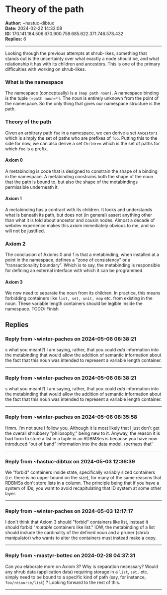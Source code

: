# Theory of the path

**Author:** ~hastuc-dibtux  
**Date:** 2024-02-22 14:32:08  
**ID:** 170.141.184.506.670.900.759.685.622.371.746.578.432  
**Replies:** 6  

---

Looking through the previous attempts at shrub-likes, something that stands out is the uncertainty over what exactly a node should be, and what relationship it has with its children and ancestors. This is one of the primary difficulties with working on shrub-likes. 


### What is the namespace

The namespace (conceptually) is a `(map path noun)`. A namespace binding is the tuple `[=path noun=*]`. The noun is entirely unknown from the point of the namespace. So the only thing that gives our namespace structure is the path.


### Theory of the path

Given an arbitrary path `foo` in a namespace, we can derive a set `Ancestors` which is simply the set of paths who are prefixes of `foo`. Putting this to the side for now, we can also derive a set `Children` which is the set of paths for which `foo` is a prefix. 


#### Axiom 0

A metabinding is code that is designed to constrain the shape of a binding in the namespace. A metabinding constrains both the shape of the noun that the path is bound to, but also the shape of the metabindings permissible underneath it.


#### Axiom 1

A metabinding has a contract with its children. It looks and understands what is beneath its path, but does not (in general) assert anything other than what it is told about ancestor and cousin nodes. Almost a decade of webdev experience makes this axiom immediately obvious to me, and so will not be justified.


### Axiom 2

The conclusion of Axioms 0 and 1 is that a metabinding, when installed at a point in the namespace, defines a "zone of consistency" or a "transactionality boundary". Which is to say, the metabinding is responsible for defining an external interface with which it can be programmed. 


#### Axiom 3

We now need to separate the noun from its children. In practice, this means forbidding containers like `list, set, unit, mop` etc. from existing in the noun. These variable length containers should be legible inside the namespace. 
TODO: Finish



## Replies

### Reply from ~winter-paches on 2024-05-06 08:38:21

s what you meant?) I am saying, rather, that you could *add* information into the metabinding that would allow the addition of semantic information about the fact that this noun was intended to represent a variable length container.


---

### Reply from ~winter-paches on 2024-05-06 08:38:21

s what you meant?) I am saying, rather, that you could *add* information into the metabinding that would allow the addition of semantic information about the fact that this noun was intended to represent a variable length container.


---

### Reply from ~winter-paches on 2024-05-06 08:35:58

Hmm. I'm not sure I follow you. Although it is most likely that I just don't get the overall shrubbery "philosophy," being new to it. Anyway, the reason it is bad form to store a list in a tuple in an RDBMSes is because you have now introduced "out of band" information into the data model. (perhaps that'


---

### Reply from ~hastuc-dibtux on 2024-05-03 12:36:39

We "forbid" containers inside state, specifically variably sized containers (i.e. there is no upper bound on the size), for many of the same reasons that RDBMSs don't store lists in a column. The principle being that if you have a system of IDs, you want to avoid recapitulating that ID system at some other layer.


---

### Reply from ~winter-paches on 2024-05-03 12:17:17

I don't think that Axiom 3 should "forbid" containers like list, instead it should forbid "*mutable* containers like list." IOW, the metabinding of a list should include the cardinality of the defined noun and a pruner (shrub manipulator) who wants to alter the containers must instead make a copy.


---

### Reply from ~mastyr-bottec on 2024-02-28 04:37:31

Can you elaborate more on Axiom 3? Why is separation necessary? Would any shrub data (application data) requiring storage in a `list`, `set,` etc. simply need to be bound to a specific kind of path (say, for instance, `foo/resource/list`) ? Looking forward to the rest of this.


---

